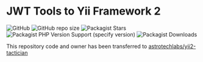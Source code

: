 # JWT Tools to Yii Framework 2

![GitHub](https://img.shields.io/github/license/dersonsena/yii2-jwt-tools) ![GitHub repo size](https://img.shields.io/github/repo-size/dersonsena/yii2-jwt-tools) ![Packagist Stars](https://img.shields.io/packagist/stars/dersonsena/yii2-jwt-tools) ![Packagist PHP Version Support (specify version)](https://img.shields.io/packagist/php-v/dersonsena/yii2-jwt-tools/1.0.0) ![Packagist Downloads](https://img.shields.io/packagist/dm/dersonsena/yii2-jwt-tools)

This repository code and owner has been transferred to [astrotechlabs/yii2-tactician](https://github.com/AstrotechLabs/yii2-jwt-tools)
